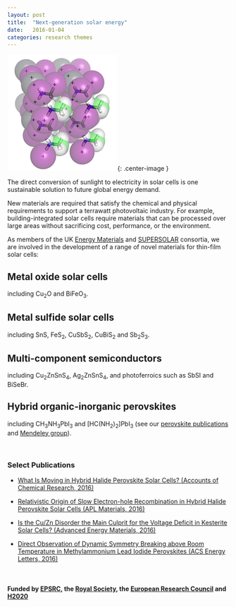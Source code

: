 ```yaml
---
layout: post
title:  "Next-generation solar energy"
date:   2016-01-04
categories: research themes
---
```


![](/gifs/mapi_18.gif){: .center-image }

The direct conversion of sunlight to electricity in solar cells is one sustainable solution to future global energy demand.

New materials are required that satisfy the chemical and physical requirements to support a terrawatt photovoltaic industry. For example, building-integrated solar cells require materials that can be processed over large areas without sacrificing cost, performance, or the environment.

As members of the UK [Energy Materials](http://www.energy-materials.org.uk) and [SUPERSOLAR](https://connect.innovateuk.org/web/supersolar-hub) consortia, we are involved in the development of a range of novel materials for thin-film solar cells:

## Metal oxide solar cells 
including Cu<sub>2</sub>O and BiFeO<sub>3</sub>.

## Metal sulfide solar cells
including SnS, FeS<sub>2</sub>, CuSbS<sub>2</sub>, CuBiS<sub>2</sub> and Sb<sub>2</sub>S<sub>3</sub>.

## Multi-component semiconductors
including Cu<sub>2</sub>ZnSnS<sub>4</sub>, Ag<sub>2</sub>ZnSnS<sub>4</sub>, and 
photoferroics such as SbSI and BiSeBr.

## Hybrid organic-inorganic perovskites 
including CH<sub>3</sub>NH<sub>3</sub>PbI<sub>3</sub> and [HC(NH<sub>2</sub>)<sub>2</sub>]PbI<sub>3</sub>
(see our [perovskite publications](/assets/wmd_perovskites.txt) and [Mendeley group](https://www.mendeley.com/community/425e1ce0-9d62-3498-a2f1-aa5c5a07c27e/)).

<br>

### Select Publications

- [What Is Moving in Hybrid Halide Perovskite Solar Cells? (Accounts of Chemical Research, 2016)](http://pubsdc3.acs.org/doi/abs/10.1021/acs.accounts.5b00431)

- [Relativistic Origin of Slow Electron-hole Recombination in Hybrid Halide Perovskite Solar Cells (APL Materials, 2016)](http://scitation.aip.org/content/aip/journal/aplmater/4/9/10.1063/1.4955028)

- [Is the Cu/Zn Disorder the Main Culprit for the Voltage Deficit in Kesterite Solar Cells? (Advanced Energy Materials, 2016)](http://dx.doi.org/10.1002/aenm.201502276)

- [Direct Observation of Dynamic Symmetry Breaking above Room Temperature in Methylammonium Lead Iodide Perovskites (ACS Energy Letters, 2016)](http://pubs.acs.org/doi/abs/10.1021/acsenergylett.6b00381)

<br>

#### Funded by [EPSRC](http://gow.epsrc.ac.uk/NGBOViewPerson.aspx?PersonId=-250227), the [Royal Society](https://royalsociety.org/grants-schemes-awards/grants/university-research/), the [European Research Council](https://erc.europa.eu/) and [H2020](https://ec.europa.eu/programmes/horizon2020/)
